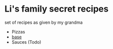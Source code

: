 # Li's family secret recipes
set of recipes as given by my grandma
- Pizzas
 - [base](pizzas/base.md) 
- Sauces (Todo)